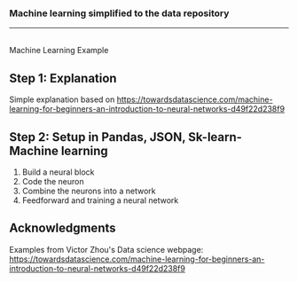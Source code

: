 ### Machine learning simplified to the data repository
<div>
    <div></div>
    <hr class="styled-hr" />
    <div></div>
 </div>
<br> Machine Learning Example <be> 

## Step 1: Explanation

Simple explanation based on https://towardsdatascience.com/machine-learning-for-beginners-an-introduction-to-neural-networks-d49f22d238f9

## Step 2: Setup in Pandas, JSON, Sk-learn- Machine learning
1. Build a neural block
2. Code the neuron
3. Combine the neurons into a network
4. Feedforward and training a neural network 


## Acknowledgments
Examples from Victor Zhou's Data science webpage: https://towardsdatascience.com/machine-learning-for-beginners-an-introduction-to-neural-networks-d49f22d238f9
